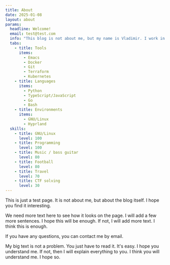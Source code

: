 ```yaml
---
title: About
date: 2025-01-08
layout: about
params:
  headline: Welcome!
  email: test@test.com
  info: "This blog is not about me, but my name is Vladimir. I work in a large IT company and have more than 12 years of development experience, some of which was spent on frontend development, then I became more interested in DevOps and Platform Engineering."
  tabs:
    - title: Tools
      items:
        - Emacs
        - Docker
        - Git
        - Terraform
        - Kubernetes
    - title: Languages
      items:
        - Python
        - TypeScript/JavaScript
        - Go
        - Bash
    - title: Environments
      items:
        - GNU/Linux
        - Hyprland
  skills:
    - title: GNU/Linux
      level: 100
    - title: Programming
      level: 100
    - title: Music / bass guitar
      level: 80
    - title: Football
      level: 80
    - title: Travel
      level: 70
    - title: CTF solving
      level: 30  
---
```


This is just a test page. It is not about me, but about the blog itself. I hope you find it interesting.

We need more text here to see how it looks on the page. I will add a few more sentences. I hope this will be enough. If not, I will add more text. I think this is enough.

If you have any questions, you can contact me by email.

My big text is not a problem. You just have to read it. It's easy. I hope you understand me. If not, then I will explain everything to you. I think you will understand me. I hope so.
